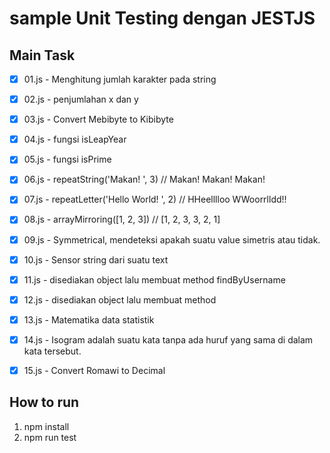 # sample Unit Testing dengan JESTJS
## Main Task
- [x] 01.js - Menghitung jumlah karakter pada string
- [x] 02.js - penjumlahan x dan y
- [x] 03.js - Convert Mebibyte to Kibibyte
- [x] 04.js - fungsi isLeapYear
- [x] 05.js - fungsi isPrime
- [x] 06.js - repeatString('Makan! ', 3) // Makan! Makan! Makan! 
- [x] 07.js - repeatLetter('Hello World! ', 2) // HHeelllloo WWoorrlldd!!
- [x] 08.js - arrayMirroring([1, 2, 3]) // [1, 2, 3, 3, 2, 1]
- [x] 09.js - Symmetrical, mendeteksi apakah suatu value simetris atau tidak.
- [x] 10.js - Sensor string dari suatu text
- [x] 11.js - disediakan object lalu membuat method findByUsername
- [x] 12.js - disediakan object lalu membuat method 
- [x] 13.js - Matematika data statistik
- [x] 14.js - Isogram adalah suatu kata tanpa ada huruf yang sama di dalam kata tersebut.
- [x] 15.js - Convert Romawi to Decimal


## How to run 
1. npm install
2. npm run test
